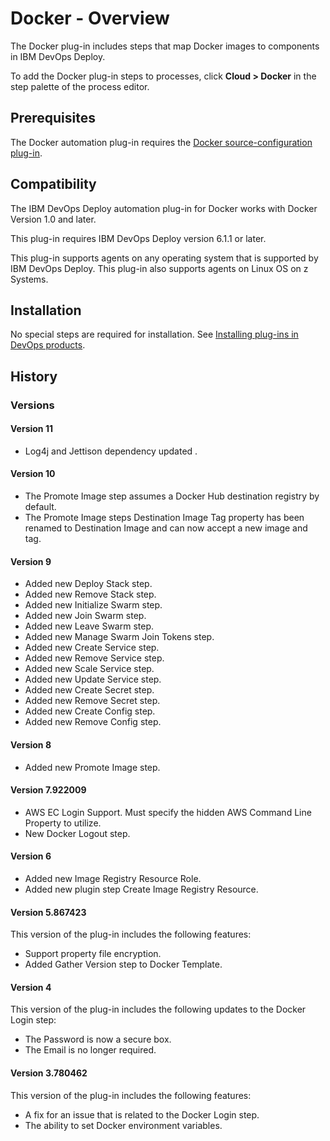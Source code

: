 
# Docker - Overview

The Docker plug-in includes steps that map Docker images to components in IBM DevOps Deploy.

To add the Docker plug-in steps to processes, click **Cloud > Docker** in the step palette of the process editor.

## Prerequisites

The Docker automation plug-in requires the [Docker source-configuration plug-in](https://urbancode.github.io/IBM-UCx-PLUGIN-DOCS-BETA/UCD/DockerSourceConfig/).

## Compatibility

The IBM DevOps Deploy automation plug-in for Docker works with Docker Version 1.0 and later.

This plug-in requires IBM DevOps Deploy version 6.1.1 or later.

This plug-in supports agents on any operating system that is supported by IBM DevOps Deploy. This plug-in also supports agents on Linux OS on z Systems.

## Installation

No special steps are required for installation. See [Installing plug-ins in DevOps products](https://community.ibm.com/community/user/wasdevops/blogs/laurel-dickson-bull1/2022/06/13/install-plugins "Installing plug-ins in DevOps products").

## History

### Versions

#### Version 11

* Log4j and Jettison dependency updated .

#### Version 10

* The Promote Image step assumes a Docker Hub destination registry by default.
* The Promote Image steps Destination Image Tag property has been renamed to Destination Image and can now accept a new image and tag.

#### Version 9

* Added new Deploy Stack step.
* Added new Remove Stack step.
* Added new Initialize Swarm step.
* Added new Join Swarm step.
* Added new Leave Swarm step.
* Added new Manage Swarm Join Tokens step.
* Added new Create Service step.
* Added new Remove Service step.
* Added new Scale Service step.
* Added new Update Service step.
* Added new Create Secret step.
* Added new Remove Secret step.
* Added new Create Config step.
* Added new Remove Config step.

#### Version 8

* Added new Promote Image step.

#### Version 7.922009

* AWS EC Login Support. Must specify the hidden AWS Command Line Property to utilize.
* New Docker Logout step.

#### Version 6

* Added new Image Registry Resource Role.
* Added new plugin step Create Image Registry Resource.

#### Version 5.867423

This version of the plug-in includes the following features:

* Support property file encryption.
* Added Gather Version step to Docker Template.

#### Version 4

This version of the plug-in includes the following updates to the Docker Login step:

* The Password is now a secure box.
* The Email is no longer required.

#### Version 3.780462

This version of the plug-in includes the following features:

* A fix for an issue that is related to the Docker Login step.
* The ability to set Docker environment variables.
